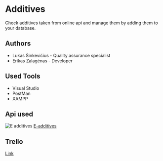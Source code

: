 # Additives
Check additives taken from online api and manage them by adding them to your database.

## Authors
* Lukas Šinkevičius - Quality assurance specialist
* Erikas Zalagėnas - Developer

## Used Tools
* Visual Studio 
* PostMan 
* XAMPP

## Api used
![E additives](https://s3.amazonaws.com/mashape-production-logos/apis/53aa5833e4b0a798dbd1ad8d_medium)
[E-additives](https://rapidapi.com/petarov/api/e-additives) 

## Trello
[Link](https://trello.com/b/WFEafClS/finalproject)
